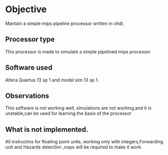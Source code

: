 # Objective
Mantain a simple mips pipeline processor written in vhdl.
## Processor type
This processor is made to simulate a simple pipelined mips processor 
## Software used
Altera Quartus 13 sp 1 and model sim 13 sp 1.
## Observations
This software is not working well, simulations are not working,and it is 
unstable,can be used for learning the basis of the processor
## What is not implemented.
All instructins for floating point units, 
working only with integers,Forwarding unit and Hazards 
detection ,nops will be required 
to make it work.
